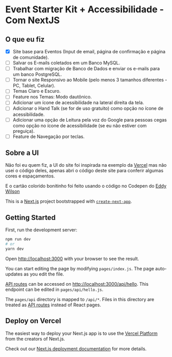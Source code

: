 # Event Starter Kit + Accessibilidade - Com NextJS

## O que eu fiz
- [x] Site base para Eventos (Input de email, página de confirmação e página de comunidade).
- [ ] Salvar os E-mails coletados em um Banco MySQL.
- [ ] Trabalhar com migração de Banco de Dados e enviar os e-mails para um banco PostgreSQL.
- [ ] Tornar o site Responsivo ao Mobile (pelo menos 3 tamanhos diferentes - PC, Tablet, Celular).
- [ ] Temas Claro e Escuro.
- [ ] Feature nos Temas: Modo dautônico.
- [ ] Adicionar um ícone de acessibilidade na lateral direita da tela.
- [ ] Adicionar o Hand Talk (se for de uso gratuito) como opção no ícone de acessibilidade.
- [ ] Adicionar uma opção de Leitura pela voz do Google para pessoas cegas como opção no ícone de acessibilidade (se eu não estiver com preguiça).
- [ ] Feature de Navegação por teclas.

## Sobre a UI
Não foi eu quem fiz, a UI do site foi inspirada na exemplo da [Vercel](https://demo.vercel.events/) mas não usei o código deles, apenas abri o código deste site para conferir algumas cores e espaçamentos.

E o cartão colorido bonitinho foi feito usando o código no Codepen do [Eddy Wilson](https://github.com/eddyw)

This is a [Next.js](https://nextjs.org/) project bootstrapped with [`create-next-app`](https://github.com/vercel/next.js/tree/canary/packages/create-next-app).

## Getting Started

First, run the development server:

```bash
npm run dev
# or
yarn dev
```

Open [http://localhost:3000](http://localhost:3000) with your browser to see the result.

You can start editing the page by modifying `pages/index.js`. The page auto-updates as you edit the file.

[API routes](https://nextjs.org/docs/api-routes/introduction) can be accessed on [http://localhost:3000/api/hello](http://localhost:3000/api/hello). This endpoint can be edited in `pages/api/hello.js`.

The `pages/api` directory is mapped to `/api/*`. Files in this directory are treated as [API routes](https://nextjs.org/docs/api-routes/introduction) instead of React pages.

## Deploy on Vercel

The easiest way to deploy your Next.js app is to use the [Vercel Platform](https://vercel.com/new?utm_medium=default-template&filter=next.js&utm_source=create-next-app&utm_campaign=create-next-app-readme) from the creators of Next.js.

Check out our [Next.js deployment documentation](https://nextjs.org/docs/deployment) for more details.

